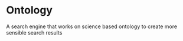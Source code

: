 # Ontology
A search engine that works on science based ontology to create more sensible search results
